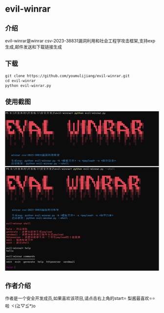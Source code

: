 # evil-winrar

## 介绍

evil-winrar是winrar csv-2023-38831漏洞利用和社会工程学攻击框架,支持exp生成,邮件发送和下载链接生成

## 下载

```
git clone https://github.com/youmulijiang/evil-winrar.git
cd evil-winrar
python evil-winrar.py
```

## 使用截图

![1711375213586](image/readme/1711375213586.png)
![1711375674339](image/readme/1711375674339.png)

## 作者介绍

作者是一个安全开发成员,如果喜欢该项目,请点击右上角的start⭐
梨酱最喜欢⭐⭐啦 ヾ(≧▽≦*)o
